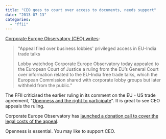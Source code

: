 ```yaml
---
title: "CEO goes to court over access to documents, needs support"
date: "2013-07-13"
categories: 
  - "ffii"
---
```


[Corporate Europe Observatory (CEO) writes](http://corporateeurope.org/pressreleases/2013/appeal-filed-over-business-lobbies-privileged-access-eu-india-trade-talks):

> "Appeal filed over business lobbies' privileged access in EU-India trade talks
> 
> Lobby watchdog Corporate Europe Observatory today appealed to the European Court of Justice a ruling from the EU’s General Court over information related to the EU-India free trade talks, which the European Commission shared with corporate lobby groups but later withheld from the public."

The FFII criticised the earlier ruling in its comment on the EU - US trade agreement, "[Openness and the right to participate](http://acta.ffii.org/?p=1922)". It is great to see CEO appeals the ruling.

Corporate Europe Observatory has [launched a donation call to cover the legal costs of the appeal](http://corporateeurope.org/civicrm/contribute/transact?reset=1&id=4).

Openness is essential. You may like to support CEO.
